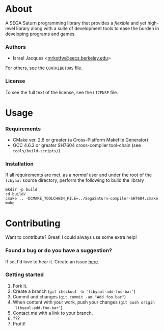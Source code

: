 About
=====
  A SEGA Saturn programming library that provides a _flexible_ and yet high-level library along with a suite of development tools to ease the burden in developing programs and games.

### Authors
 * Israel Jacques <[mrkotfw@eecs.berkeley.edu][1]>

 For others, see the `CONTRIBUTORS` file.

### License
  To see the full text of the license, see the `LICENSE` file.

Usage
=====

### Requirements
 - CMake ver. 2.6 or greater (a Cross-Platform Makefile Generator)
 - GCC 4.6.3 or greater SH7604 cross-compiler tool-chain (see `tools/build-scripts/`)

### Installation
  If all requirements are met, as a _normal_ user and under the root of the `libyaul` source directory, perform the following to build the library

    mkdir -p build
    cd build/
    cmake .. -DCMAKE_TOOLCHAIN_FILE=../SegaSaturn-compiler-SH7604.cmake
    make

Contributing
============

Want to contribute? Great! I could always use some extra help!

### Found a bug or do you have a suggestion?

If so, I'd love to hear it. Create an issue [here][2].

### Getting started

1. Fork it.
2. Create a branch (`git checkout -b 'libyaul-add-foo-bar'`)
3. Commit and changes (`git commit -am "Add foo bar"`)
4. When content with your work, push your changes (`git push origin 'libyaul-add-foo-bar'`)
4. Contact me with a link to your branch.
5. ???
6. Profit!

[1]: mailto:mrkotfw@eecs.berkeley.edu
[2]: https://github.com/mrkotfw/libyaul/issues
